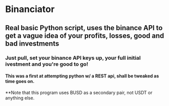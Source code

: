 # Binanciator

## Real basic Python script, uses the binance API to get a vague idea of your profits, losses, good and bad investments

### Just pull, set your binance API keys up, your full initial ivestment and you're good to go!

#### This was a first at attempting python w/ a  REST api, shall be tweaked as time goes on.

**Note that this program uses BUSD as a secondary pair, not USDT or anything else.
